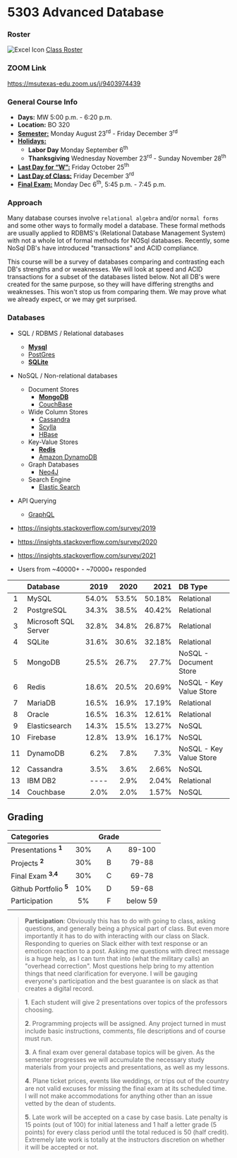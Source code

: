 # 5303 Advanced Database

### Roster
![Excel Icon](https://d3vv6lp55qjaqc.cloudfront.net/items/220B0V0H3c041K2p251Z/google-sheets-16.png?X-CloudApp-Visitor-Id=1094421) [Class Roster](https://docs.google.com/spreadsheets/d/1n1uf3ECitwr9EZwOSsWEhkWfyLMJYezI99-lfbGYo8U/edit#gid=0)

### ZOOM Link              
https://msutexas-edu.zoom.us/j/9403974439 

### General Course Info

- __Days:__ MW 5:00 p.m. - 6:20 p.m.
- __Location:__ BO 320
- [__Semester:__](https://msutexas.edu/registrar/_assets/files/pdfs/acadcal2021.pdf) Monday August 23<sup>rd</sup> - Friday December 3<sup>rd</sup>
- [__Holidays:__](https://msutexas.edu/registrar/_assets/files/pdfs/acadcal2122.pdf)
  - __Labor Day__ Monday September 6<sup>th</sup>
  - __Thanksgiving__ Wednesday November 23<sup>rd</sup> - Sunday November 28<sup>th</sup> 
- [__Last Day for “W”:__](https://msutexas.edu/registrar/_assets/files/pdfs/acadcal2122.pdf)  Friday October 25<sup>th</sup>
- [__Last Day of Class:__](https://msutexas.edu/registrar/_assets/files/pdfs/acadcal2122.pdf) Friday December 3<sup>rd</sup>
- [__Final Exam:__](https://msutexas.edu/registrar/_assets/files/pdfs/fall21finals.pdf)
Monday Dec 6<sup>th</sup>, 5:45 p.m. - 7:45 p.m.

### Approach

Many database courses involve `relational algebra` and/or `normal forms` and some other ways to formally model a database. These formal methods are usually applied to RDBMS's (Relational Database Management System) with not a whole lot of formal methods for NOSql databases. Recently, some NoSql DB's have introduced "transactions" and ACID compliance. 

This course will be a survey of databases comparing and contrasting each DB's strengths and or weaknesses. We will look at speed and ACID transactions for a subset of the databases listed below. Not all DB's were created for the same purpose, so they will have differing strengths and weaknesses. This won't stop us from comparing them. We may prove what we already expect, or we may get surprised.

### Databases

- SQL / RDBMS / Relational databases
  - **[Mysql](https://www.mysql.com/)**
  - [PostGres](https://www.postgresql.org/)
  - **[SQLite](https://www.sqlite.org/index.html)**
- NoSQL / Non-relational databases
  - Document Stores
    - **[MongoDB](https://www.mongodb.com/)**
    - [CouchBase](https://www.couchbase.com/)
  - Wide Column Stores
    - [Cassandra](http://cassandra.apache.org/)
    - [Scylla](http://www.scylladb.com/)
    - [HBase](https://hbase.apache.org/)
  - Key-Value Stores
    - **[Redis](https://redis.io/)**
    - [Amazon DynamoDB](https://aws.amazon.com/dynamodb/)
  - Graph Databases
    - [Neo4J](https://neo4j.com/)
  - Search Engine
    - [Elastic Search](https://www.elastic.co/)
- API Querying
  - [GraphQL](https://graphql.org/)
  

- https://insights.stackoverflow.com/survey/2019
- https://insights.stackoverflow.com/survey/2020
- https://insights.stackoverflow.com/survey/2021
  
- Users from ~40000+ - ~70000+ responded

|       | Database             |  2019 |  2020 |   2021 | DB Type                 |
| :---: | :------------------- | ----: | ----: | -----: | :---------------------- |
|   1   | MySQL                | 54.0% | 53.5% | 50.18% | Relational              |
|   2   | PostgreSQL           | 34.3% | 38.5% | 40.42% | Relational              |
|   3   | Microsoft SQL Server | 32.8% | 34.8% | 26.87% | Relational              |
|   4   | SQLite               | 31.6% | 30.6% | 32.18% | Relational              |
|   5   | MongoDB              | 25.5% | 26.7% |  27.7% | NoSQL - Document Store  |
|   6   | Redis                | 18.6% | 20.5% | 20.69% | NoSQL - Key Value Store |
|   7   | MariaDB              | 16.5% | 16.9% | 17.19% | Relational              |
|   8   | Oracle               | 16.5% | 16.3% | 12.61% | Relational              |
|   9   | Elasticsearch        | 14.3% | 15.5% | 13.27% | NoSQL                   |
|  10   | Firebase             | 12.8% | 13.9% | 16.17% | NoSQL                   |
|  11   | DynamoDB             |  6.2% |  7.8% |   7.3% | NoSQL - Key Value Store |
|  12   | Cassandra            |  3.5% |  3.6% |  2.66% | NoSQL                   |
|  13   | IBM DB2              |  ---- |  2.9% |  2.04% | Relational              |
|  14   | Couchbase            |  2.0% |  2.0% |  1.57% | NoSQL                   |

  


## Grading

| Categories                                   |       | Grade |          |
| :------------------------------------------- | :---: | :---: | :------: |
| Presentations <sup>**1**</sup>               |  30%  |   A   |  89-100  |
| Projects <sup>**2**</sup>                    |  30%  |   B   |  79-88   |
| Final Exam <sup>**3**,</sup><sup>**4**</sup> |  30%  |   C   |  69-78   |
| Github Portfolio <sup>**5**</sup>            |  10%  |   D   |  59-68   |
| Participation                                |  5%   |   F   | below 59 |
|                                              |       |       |          |

>**Participation**: Obviously this has to do with going to class, asking questions, and generally being a physical part of class. But even more importantly it has to do with interacting with our class on Slack. Responding to queries on Slack either with text response or an emoticon reaction to a post. Asking me questions with direct message is a huge help, as I can turn that into (what the military calls) an "overhead correction". Most questions help bring to my attention things that need clarification for everyone. I will be gauging everyone's participation and the best guarantee is on slack as that creates a digital record.



>**1**. Each student will give 2 presentations over topics of the professors choosing.
>
>**2**. Programming projects will be assigned. Any project turned in must include basic instructions, comments, file descriptions and of course must run.
>
>**3**. A final exam over general database topics will be given. As the semester progresses we will accumulate the necessary study materials from your projects and presentations, as well as my lessons.
>
>**4**. Plane ticket prices, events like weddings, or trips out of the country are not valid excuses for missing the final exam at its scheduled time. I will not make accommodations for anything other than an issue vetted by the dean of students. 
> 
>**5**. Late work will be accepted on a case by case basis. Late penalty is 15 points (out of 100) for initial lateness and 1 half a letter grade (5 points) for every class period until the total reduced is 50 (half credit). Extremely late work is totally at the instructors discretion on whether it will be accepted or not.